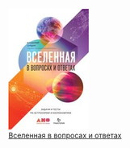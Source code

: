![](Вселенная%20в%20вопросах%20и%20ответах.jpg)  
[Вселенная в вопросах и ответах](Вселенная%20в%20вопросах%20и%20ответах.md)
